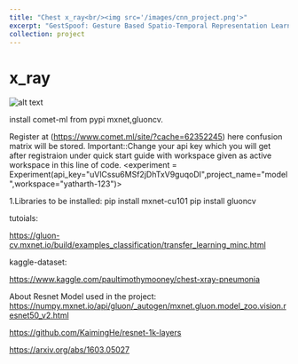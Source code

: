 ```yaml
---
title: "Chest x_ray<br/><img src='/images/cnn_project.png'>"
excerpt: "GestSpoof: Gesture Based Spatio-Temporal Representation Learning For Robust Fingerprint Presentation Attack Detection. - FG 2024"
collection: project
---
```

# x_ray
![alt text](image.png)

install comet-ml from pypi
mxnet,gluoncv.

Register at (https://www.comet.ml/site/?cache=62352245) here confusion matrix will be stored.
Important::Change your api key which you will get after registraion under quick start guide with workspace given as active workspace 
in this line of code.
<experiment = Experiment(api_key="uVlCssu6MSf2jDhTxV9guqoDI",project_name="model",workspace="yatharth-123")>

1.Libraries to be installed:
   pip install mxnet-cu101
   pip install gluoncv
   

tutoials:

https://gluon-cv.mxnet.io/build/examples_classification/transfer_learning_minc.html


kaggle-dataset:

https://www.kaggle.com/paultimothymooney/chest-xray-pneumonia

About Resnet Model used in the project:
https://numpy.mxnet.io/api/gluon/_autogen/mxnet.gluon.model_zoo.vision.resnet50_v2.html

https://github.com/KaimingHe/resnet-1k-layers

https://arxiv.org/abs/1603.05027
